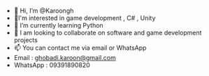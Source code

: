 - 👋 Hi, I’m @Karoongh
- 👀I'm interested in game development , C# , Unity
- 🌱 I’m currently learning Python
- 💞️ I am looking to collaborate on software and game development projects
- 📫 You can contact me via email or WhatsApp
- Email : ghobadi.karoon@gmail.com
- WhatsApp : 09391890820

<!---
Karoongh/Karoongh is a ✨ special ✨ repository because its `README.md` (this file) appears on your GitHub profile.
You can click the Preview link to take a look at your changes.
--->
